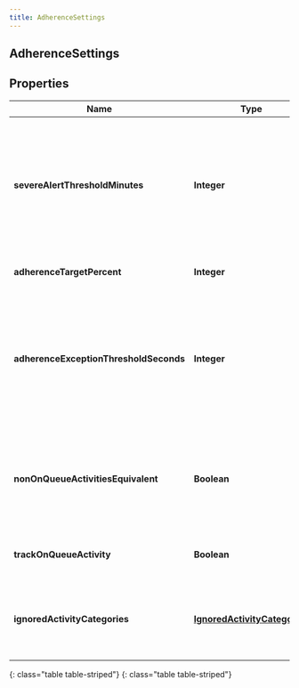 ```yaml
---
title: AdherenceSettings
---
```

## AdherenceSettings


## Properties

| Name | Type | Description | Notes |
| ------------ | ------------- | ------------- | ------------- |
| **severeAlertThresholdMinutes** | **Integer** | The threshold in minutes where an alert will be triggered when an agent is considered severely out of adherence |  [optional] |
| **adherenceTargetPercent** | **Integer** | Target adherence percentage |  [optional] |
| **adherenceExceptionThresholdSeconds** | **Integer** | The threshold in seconds for which agents should not be penalized for being momentarily out of adherence |  [optional] |
| **nonOnQueueActivitiesEquivalent** | **Boolean** | Whether to treat all non-on-queue activities as equivalent for adherence purposes |  [optional] |
| **trackOnQueueActivity** | **Boolean** | Whether to track on-queue activities |  [optional] |
| **ignoredActivityCategories** | [**IgnoredActivityCategories**](IgnoredActivityCategories.html) | Activity categories that should be ignored for adherence purposes |  [optional] |
{: class="table table-striped"}
{: class="table table-striped"}


